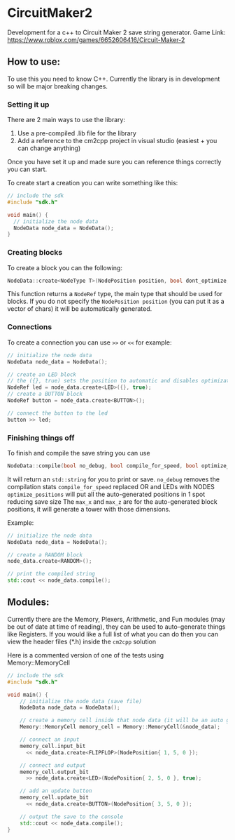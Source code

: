 # CircuitMaker2
Development for a c++ to Circuit Maker 2 save string generator.
Game Link: https://www.roblox.com/games/6652606416/Circuit-Maker-2

## How to use:
To use this you need to know C++. Currently the library is in development so will be major breaking changes.

### Setting it up
There are 2 main ways to use the library:
1. Use a pre-compiled .lib file for the library
2. Add a reference to the cm2cpp project in visual studio (easiest + you can change anything)

Once you have set it up and made sure you can reference things correctly you can start.

To create start a creation you can write something like this:
```c++
// include the sdk
#include "sdk.h"

void main() {
  // initialize the node data
  NodeData node_data = NodeData();
}
```

### Creating blocks
To create a block you can the following:
```c++
NodeData::create<NodeType T>(NodePosition position, bool dont_optimize, bool state, std::vector<short> properties);
```
This function returns a `NodeRef` type, the main type that should be used for blocks.
If you do not specify the `NodePosition position` (you can put it as a vector of chars) it will be automatically generated.

### Connections
To create a connection you can use `>>` or `<<` for example:
```c++
// initialize the node data
NodeData node_data = NodeData();

// create an LED block
// the ({}, true) sets the position to automatic and disables optimization
NodeRef led = node_data.create<LED>({}, true);
// create a BUTTON block
NodeRef button = node_data.create<BUTTON>();

// connect the button to the led
button >> led;
```

### Finishing things off
To finish and compile the save string you can use
```c++
NodeData::compile(bool no_debug, bool compile_for_speed, bool optimize_positions, short max_x, short max_z)
```
It will return an `std::string` for you to print or save.
`no_debug` removes the compilation stats
`compile_for_speed` replaced OR and LEDs with NODES
`optimize_positions` will put all the auto-generated positions in 1 spot reducing save size
The `max_x` and `max_z` are for the auto-generated block positions, it will generate a tower with those dimensions.

Example:
```c++
// initialize the node data
NodeData node_data = NodeData();

// create a RANDOM block
node_data.create<RANDOM>();

// print the compiled string
std::cout << node_data.compile();
```

## Modules:
Currently there are the Memory, Plexers, Arithmetic, and Fun modules (may be out of date at time of reading), they can be used to auto-generate things like Registers.
If you would like a full list of what you can do then you can view the header files (*.h) inside the `cm2cpp` solution

Here is a commented version of one of the tests using Memory::MemoryCell
```c++
// include the sdk
#include "sdk.h"

void main() {
	// initialize the node data (save file)
	NodeData node_data = NodeData();

	// create a memory cell inside that node data (it will be an auto generated position)
	Memory::MemoryCell memory_cell = Memory::MemoryCell(&node_data);

	// connect an input
	memory_cell.input_bit
	  << node_data.create<FLIPFLOP>(NodePosition{ 1, 5, 0 });

	// connect and output
	memory_cell.output_bit
	  >> node_data.create<LED>(NodePosition{ 2, 5, 0 }, true);

	// add an update button
	memory_cell.update_bit
	  << node_data.create<BUTTON>(NodePosition{ 3, 5, 0 });

	// output the save to the console
	std::cout << node_data.compile();
}
```
